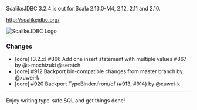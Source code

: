 ScalikeJDBC 3.2.4 is out for Scala 2.13.0-M4, 2.12, 2.11 and 2.10.

http://scalikejdbc.org/

![ScalikeJDBC Logo](http://scalikejdbc.org/images/logo.png)

### Changes

- [core] [3.2.x] #866 Add one insert statement with multiple values #867 by @t-mochizuki @seratch
- [core] #912 Backport bin-compatible changes from master branch by @xuwei-k
- [core] #920 Backport TypeBinder.from/of (#913, #914) by @xuwei-k

---

Enjoy writing type-safe SQL and get things done!

